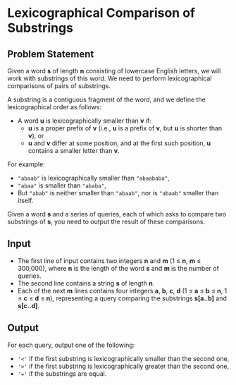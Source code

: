 # **Lexicographical Comparison of Substrings**

## **Problem Statement**
Given a word **s** of length **n** consisting of lowercase English letters, we will work with substrings of this word. We need to perform lexicographical comparisons of pairs of substrings.

A substring is a contiguous fragment of the word, and we define the lexicographical order as follows:
- A word **u** is lexicographically smaller than **v** if:
  - **u** is a proper prefix of **v** (i.e., **u** is a prefix of **v**, but **u** is shorter than **v**), or
  - **u** and **v** differ at some position, and at the first such position, **u** contains a smaller letter than **v**.

For example:
- `"abaab"` is lexicographically smaller than `"abaababa"`,
- `"abaa"` is smaller than `"ababa"`,
- But `"abab"` is neither smaller than `"abaab"`, nor is `"abaab"` smaller than itself.

Given a word **s** and a series of queries, each of which asks to compare two substrings of **s**, you need to output the result of these comparisons.

## **Input**
- The first line of input contains two integers **n** and **m** (1 ≤ **n**, **m** ≤ 300,000), where **n** is the length of the word **s** and **m** is the number of queries.
- The second line contains a string **s** of length **n**.
- Each of the next **m** lines contains four integers **a**, **b**, **c**, **d** (1 ≤ **a** ≤ **b** ≤ **n**, 1 ≤ **c** ≤ **d** ≤ **n**), representing a query comparing the substrings **s[a..b]** and **s[c..d]**.

## **Output**
For each query, output one of the following:
- `'<'` if the first substring is lexicographically smaller than the second one,
- `'>'` if the first substring is lexicographically greater than the second one,
- `'='` if the substrings are equal.
